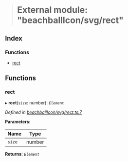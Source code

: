> # External module: "beachballIcon/svg/rect"

## Index

### Functions

* [rect](_beachballicon_svg_rect_.md#rect)

## Functions

###  rect

▸ **rect**(`size`: number): *`Element`*

*Defined in [beachballIcon/svg/rect.ts:7](https://github.com/polkadot-js/ui/blob/192f441/packages/ui-shared/src/beachballIcon/svg/rect.ts#L7)*

**Parameters:**

Name | Type |
------ | ------ |
`size` | number |

**Returns:** *`Element`*